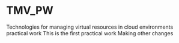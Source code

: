 # TMV_PW
Technologies for managing virtual resources in cloud environments practical work
This is the first practical work
Making other changes